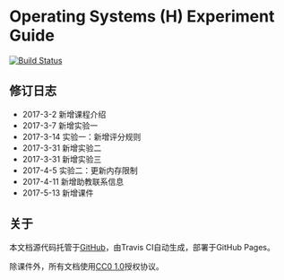 # Operating Systems (H) Experiment Guide

[![Build Status](https://travis-ci.org/gaoyifan/os-experiment.svg?branch=master)](https://travis-ci.org/gaoyifan/os-experiment)

## 修订日志

- 2017-3-2 新增课程介绍
- 2017-3-7 新增实验一
- 2017-3-14 实验一：新增评分规则
- 2017-3-31 新增实验二
- 2017-3-31 新增实验三
- 2017-4-5 实验二：更新内存限制
- 2017-4-11 新增助教联系信息
- 2017-5-13 新增课件

## 关于

本文档源代码托管于[GitHub](https://github.com/gaoyifan/os-experiment)，由Travis CI自动生成，部署于GitHub Pages。

除课件外，所有文档使用[CC0 1.0](https://creativecommons.org/publicdomain/zero/1.0/)授权协议。
